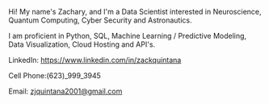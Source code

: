 Hi! My name's Zachary, and I'm a Data Scientist interested in Neuroscience, Quantum Computing, Cyber Security and Astronautics.

I am proficient in Python, SQL, Machine Learning / Predictive Modeling, Data Visualization, Cloud Hosting and API's.

LinkedIn: https://www.linkedin.com/in/zackquintana

Cell Phone:(623)_999_3945

Email: zjquintana2001@gmail.com

